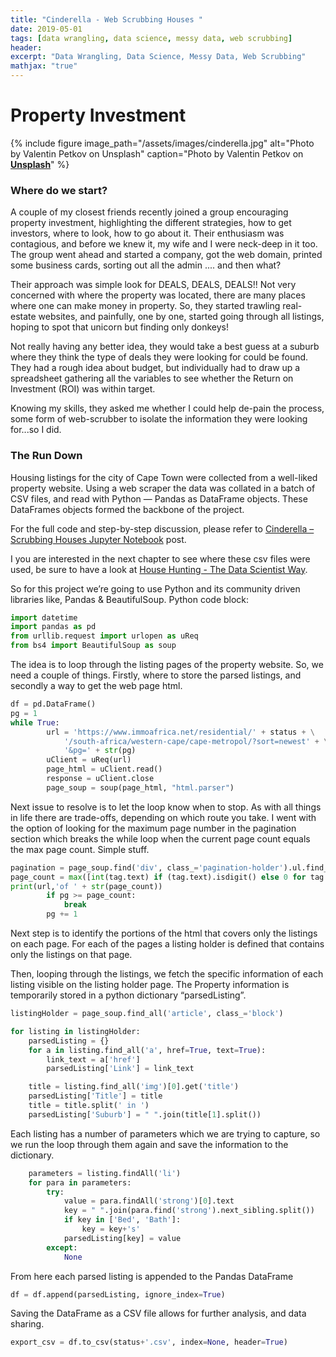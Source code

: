 ```yaml
---
title: "Cinderella - Web Scrubbing Houses "
date: 2019-05-01
tags: [data wrangling, data science, messy data, web scrubbing]
header:
excerpt: "Data Wrangling, Data Science, Messy Data, Web Scrubbing"
mathjax: "true"
---
```


# Property Investment

{% include figure image_path="/assets/images/cinderella.jpg" alt="Photo by Valentin Petkov on Unsplash" caption="Photo by Valentin Petkov on [**Unsplash**](https://unsplash.com)" %}

### Where do we start?
A couple of my closest friends recently joined a group encouraging property investment, highlighting the different strategies, how to get investors, where to look, how to go about it. Their enthusiasm was contagious, and before we knew it, my wife and I were neck-deep in it too. The group went ahead and started a company, got the web domain, printed some business cards, sorting out all the admin .... and then what?

Their approach was simple look for DEALS, DEALS, DEALS!! Not very concerned with where the property was located, there are many places where one can make money in property. So, they started trawling real-estate websites, and painfully, one by one, started going through all listings, hoping to spot that unicorn but finding only donkeys!

Not really having any better idea, they would take a best guess at a suburb where they think the type of deals they were looking for could be found. They had a rough idea about budget, but individually had to draw up a spreadsheet gathering all the variables to see whether the Return on Investment (ROI) was within target.

Knowing my skills, they asked me whether I could help de-pain the process, some form of web-scrubber to isolate the information they were looking for...so I did.

### The Run Down
Housing listings for the city of Cape Town were collected from a well-liked property website. Using a web scraper the data was collated in a batch of CSV files, and read with Python — Pandas as DataFrame objects. These DataFrames objects formed the backbone of the project.

For the full code and step-by-step discussion, please refer to [Cinderella – Scrubbing Houses Jupyter Notebook](https://nbviewer.jupyter.org/github/FritzViljoen/Cinderella/blob/master/Scrubber.ipynb) post.


I you are interested in the next chapter to see where these csv files were used, be sure to have a look at [House Hunting - The Data Scientist Way](https://fritzviljoen.github.io/cinderella-part-2/).






So for this project we’re going to use Python and its community driven libraries like, Pandas & BeautifulSoup.
Python code block:
```python
import datetime
import pandas as pd
from urllib.request import urlopen as uReq
from bs4 import BeautifulSoup as soup
```

The idea is to loop through the listing pages of the property website. So, we need a couple of things.
Firstly, where to store the parsed listings, and secondly a way to get the web page html.
```python
df = pd.DataFrame()
pg = 1
while True:
        url = 'https://www.immoafrica.net/residential/' + status + \
            '/south-africa/western-cape/cape-metropol/?sort=newest' + \
            '&pg=' + str(pg)
        uClient = uReq(url)
        page_html = uClient.read()
        response = uClient.close
        page_soup = soup(page_html, "html.parser")
```

Next issue to resolve is to let the loop know when to stop. As with all things in life there are trade-offs, depending on which route you take. I went with the option of looking for the maximum page number in the pagination section which breaks the while loop when the current page count equals the max page count. Simple stuff.
```python
pagination = page_soup.find('div', class_='pagination-holder').ul.find_all("a")
page_count = max([int(tag.text) if (tag.text).isdigit() else 0 for tag in pagination])
print(url,'of ' + str(page_count))
        if pg >= page_count:
            break
        pg += 1
```

Next step is to identify the portions of the html that covers only the listings on each page. For each of the pages a listing holder is defined that contains only the listings on that page.

Then, looping through the listings, we fetch the specific information of each listing visible on the listing holder page. The Property information is temporarily stored in a python dictionary “parsedListing”.
```python
listingHolder = page_soup.find_all('article', class_='block')

for listing in listingHolder:
    parsedListing = {}
    for a in listing.find_all('a', href=True, text=True):
        link_text = a['href']
        parsedListing['Link'] = link_text

    title = listing.find_all('img')[0].get('title')
    parsedListing['Title'] = title
    title = title.split(' in ')
    parsedListing['Suburb'] = " ".join(title[1].split())

```

Each listing has a number of parameters which we are trying to capture, so we run the loop through them again and save the information to the dictionary.
```python
    parameters = listing.findAll('li')
    for para in parameters:
        try:
            value = para.findAll('strong')[0].text
            key = " ".join(para.find('strong').next_sibling.split())
            if key in ['Bed', 'Bath']:
                key = key+'s'
            parsedListing[key] = value
        except:
            None
```

From here each parsed listing is appended to the Pandas DataFrame
```python
df = df.append(parsedListing, ignore_index=True)
```

Saving the DataFrame as a CSV file allows for further analysis, and data sharing.
```python
export_csv = df.to_csv(status+'.csv', index=None, header=True)
```
